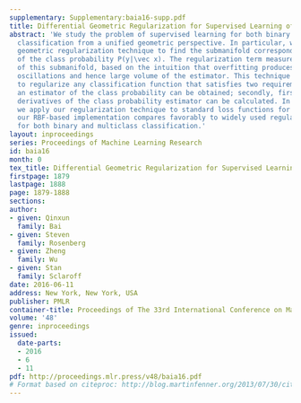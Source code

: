 ```yaml
---
supplementary: Supplementary:baia16-supp.pdf
title: Differential Geometric Regularization for Supervised Learning of Classifiers
abstract: 'We study the problem of supervised learning for both binary and multiclass
  classification from a unified geometric perspective. In particular, we propose a
  geometric regularization technique to find the submanifold corresponding to an estimator
  of the class probability P(y|\vec x). The regularization term measures the volume
  of this submanifold, based on the intuition that overfitting produces rapid local
  oscillations and hence large volume of the estimator. This technique can be applied
  to regularize any classification function that satisfies two requirements: firstly,
  an estimator of the class probability can be obtained; secondly, first and second
  derivatives of the class probability estimator can be calculated. In experiments,
  we apply our regularization technique to standard loss functions for classification,
  our RBF-based implementation compares favorably to widely used regularization methods
  for both binary and multiclass classification.'
layout: inproceedings
series: Proceedings of Machine Learning Research
id: baia16
month: 0
tex_title: Differential Geometric Regularization for Supervised Learning of Classifiers
firstpage: 1879
lastpage: 1888
page: 1879-1888
sections: 
author:
- given: Qinxun
  family: Bai
- given: Steven
  family: Rosenberg
- given: Zheng
  family: Wu
- given: Stan
  family: Sclaroff
date: 2016-06-11
address: New York, New York, USA
publisher: PMLR
container-title: Proceedings of The 33rd International Conference on Machine Learning
volume: '48'
genre: inproceedings
issued:
  date-parts:
  - 2016
  - 6
  - 11
pdf: http://proceedings.mlr.press/v48/baia16.pdf
# Format based on citeproc: http://blog.martinfenner.org/2013/07/30/citeproc-yaml-for-bibliographies/
---
```

